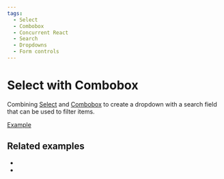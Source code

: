 ```yaml
---
tags:
  - Select
  - Combobox
  - Concurrent React
  - Search
  - Dropdowns
  - Form controls
---
```


# Select with Combobox

<div data-description>

Combining [Select](/components/select) and [Combobox](/components/combobox) to create a dropdown with a search field that can be used to filter items.

</div>

<div data-tags></div>

<a href="./index.tsx" data-playground>Example</a>

## Related examples

<div data-cards="examples">

- [](/examples/menu-combobox)
- [](/examples/menu-nested-combobox)

</div>
